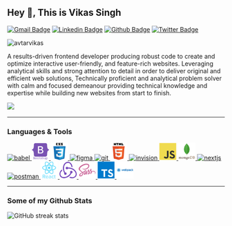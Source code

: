 ## Hey 👋, This is Vikas Singh
[![Gmail Badge](https://img.shields.io/badge/-avtarvikas23@gmail.com-c14438?style=flat&logo=Gmail&logoColor=white&link=mailto:avtarvikas23@gmail.com)](mailto:avtarvikas23@gmail.com) 
[![Linkedin Badge](https://img.shields.io/badge/-vikasSingh-0072b1?style=flat&logo=Linkedin&logoColor=white&link=https://www.linkedin.com/in/avtarvikas/)](https://www.linkedin.com/in/avtarvikas/) [![Github Badge](https://img.shields.io/badge/-avtarvikas-grey?style=flat&logo=github&logoColor=white&link=https://github.com/avtarvikas/)](https://www.github.com/avtarvikas/) [![Twitter Badge](https://img.shields.io/badge/-vikasSingh-00acee?style=flat&logo=twitter&logoColor=white&link=https://twitter.com/VikasSi27284446/)](https://www.twitter.com/VikasSi27284446/)

<p align=left> <img src=https://komarev.com/ghpvc/?username=avtarvikas alt=avtarvikas /> </p>

<p align='left'>A results-driven frontend developer producing robust code to create and optimize interactive user-friendly, and feature-rich websites. Leveraging analytical skills and strong attention to detail in order to deliver original and efficient web solutions, Technically proficient and analytical problem solver with calm and focused demeanour providing technical knowledge and expertise while building new websites from start to
finish.</p>

![](https://github-profile-summary-cards.vercel.app/api/cards/profile-details?username=avtarvikas&theme=github_dark)

---

<h3 align="left">Languages & Tools </h3>
<p align="p"> <a href="https://babeljs.io/" target="_blank"> <img src="https://www.vectorlogo.zone/logos/babeljs/babeljs-icon.svg" alt="babel" width="40" height="40"/> </a> <a href="https://getbootstrap.com" target="_blank"> <img src="https://raw.githubusercontent.com/devicons/devicon/master/icons/bootstrap/bootstrap-plain-wordmark.svg" alt="bootstrap" width="40" height="40"/> </a> <a href="https://www.w3schools.com/css/" target="_blank"> <img src="https://raw.githubusercontent.com/devicons/devicon/master/icons/css3/css3-original-wordmark.svg" alt="css3" width="40" height="40"/> </a> <a href="https://www.figma.com/" target="_blank"> <img src="https://www.vectorlogo.zone/logos/figma/figma-icon.svg" alt="figma" width="40" height="40"/> </a> <a href="https://git-scm.com/" target="_blank"> <img src="https://www.vectorlogo.zone/logos/git-scm/git-scm-icon.svg" alt="git" width="40" height="40"/> </a> <a href="https://www.w3.org/html/" target="_blank"> <img src="https://raw.githubusercontent.com/devicons/devicon/master/icons/html5/html5-original-wordmark.svg" alt="html5" width="40" height="40"/> </a> <a href="https://www.invisionapp.com/" target="_blank"> <img src="https://www.vectorlogo.zone/logos/invisionapp/invisionapp-icon.svg" alt="invision" width="40" height="40"/> </a> <a href="https://developer.mozilla.org/en-US/docs/Web/JavaScript" target="_blank"> <img src="https://raw.githubusercontent.com/devicons/devicon/master/icons/javascript/javascript-original.svg" alt="javascript" width="40" height="40"/> </a> <a href="https://www.mongodb.com/" target="_blank"> <img src="https://raw.githubusercontent.com/devicons/devicon/master/icons/mongodb/mongodb-original-wordmark.svg" alt="mongodb" width="40" height="40"/> </a> <a href="https://nextjs.org/" target="_blank"> <img src="https://cdn.worldvectorlogo.com/logos/nextjs-3.svg" alt="nextjs" width="40" height="40"/> </a> <a href="https://postman.com" target="_blank"> <img src="https://www.vectorlogo.zone/logos/getpostman/getpostman-icon.svg" alt="postman" width="40" height="40"/> </a> <a href="https://reactjs.org/" target="_blank"> <img src="https://raw.githubusercontent.com/devicons/devicon/master/icons/react/react-original-wordmark.svg" alt="react" width="40" height="40"/> </a> <a href="https://redux.js.org" target="_blank"> <img src="https://raw.githubusercontent.com/devicons/devicon/master/icons/redux/redux-original.svg" alt="redux" width="40" height="40"/> </a> <a href="https://sass-lang.com" target="_blank"> <img src="https://raw.githubusercontent.com/devicons/devicon/master/icons/sass/sass-original.svg" alt="sass" width="40" height="40"/> </a> <a href="https://www.typescriptlang.org/" target="_blank"> <img src="https://raw.githubusercontent.com/devicons/devicon/master/icons/typescript/typescript-original.svg" alt="typescript" width="40" height="40"/> </a> <a href="https://webpack.js.org" target="_blank"> <img src="https://raw.githubusercontent.com/devicons/devicon/d00d0969292a6569d45b06d3f350f463a0107b0d/icons/webpack/webpack-original-wordmark.svg" alt="webpack" width="40" height="40"/> </a> </p>

---

<h3 align="left">Some of my Github Stats</h3>

![GitHub streak stats](https://github-readme-streak-stats.herokuapp.com/?user=avtarvikas&theme=vue-dark)
